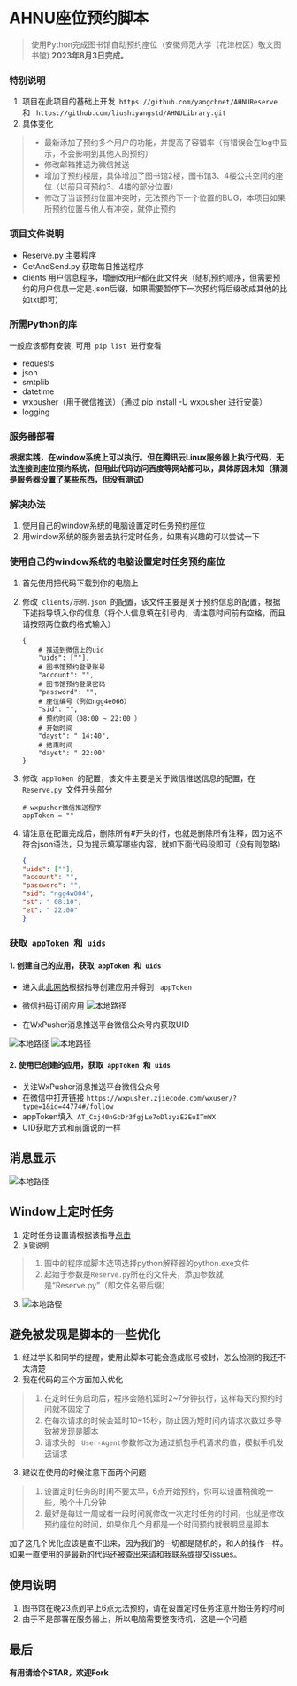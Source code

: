 # AHNU座位预约脚本
> 使用Python完成图书馆自动预约座位（安徽师范大学（花津校区）敬文图书馆)
> **2023年8月3日完成。**

### 特别说明
1. 项目在此项目的基础上开发```  https://github.com/yangchnet/AHNUReserve  ```和
```  https://github.com/liushiyangstd/AHNULibrary.git ```
2. 具体变化
> * 最新添加了预约多个用户的功能，并提高了容错率（有错误会在log中显示，不会影响到其他人的预约）
> * 修改邮箱推送为微信推送
> * 增加了预约楼层，具体增加了图书馆2楼，图书馆3、4楼公共空间的座位（以前只可预约3、4楼的部分位置）
> * 修改了当该预约位置冲突时，无法预约下一个位置的BUG，本项目如果所预约位置与他人有冲突，就停止预约

### 项目文件说明 
* Reserve.py 主要程序
* GetAndSend.py 获取每日推送程序
* clients 用户信息程序，增删改用户都在此文件夹（随机预约顺序，但需要预约的用户信息一定是.json后缀，如果需要暂停下一次预约将后缀改成其他的比如txt即可）


### 所需Python的库
一般应该都有安装, 可用```  pip list  ```进行查看
* requests
* json
* smtplib
* datetime
* wxpusher（用于微信推送）（通过 pip install -U wxpusher 进行安装）
* logging


### 服务器部署
**根据实践，在window系统上可以执行。但在腾讯云Linux服务器上执行代码，无法连接到座位预约系统，但用此代码访问百度等网站都可以，具体原因未知（猜测是服务器设置了某些东西，但没有测试）**

### 解决办法
1. 使用自己的window系统的电脑设置定时任务预约座位
2. 用window系统的服务器去执行定时任务，如果有兴趣的可以尝试一下

### 使用自己的window系统的电脑设置定时任务预约座位
1. 首先使用把代码下载到你的电脑上

2. 修改```  clients/示例.json  ```的配置，该文件主要是关于预约信息的配置，根据下述指导填入你的信息（将个人信息填在引号内，请注意时间前有空格，而且请按照两位数的格式输入）
    ```
    {
        # 推送到微信上的uid
        "uids": [""],
        # 图书馆预约登录账号
        "account": "",
        # 图书馆预约登录密码
        "password": "",
        # 座位编号（例如ngg4e066）
        "sid": "",
        # 预约时间（08:00 ~ 22:00 ）
        # 开始时间
        "dayst": " 14:40",
        # 结束时间
        "dayet": " 22:00"
    }
    ```
3. 修改```  appToken  ```的配置，该文件主要是关于微信推送信息的配置，在```  Reserve.py  ```文件开头部分
	```
	# wxpusher微信推送程序
	appToken = ""
	```
4. 请注意在配置完成后，删除所有#开头的行，也就是删除所有注释，因为这不符合json语法，只为提示填写哪些内容，就如下面代码段即可（没有则忽略）
	```json
	{
  	"uids": [""],
 	"account": "",
 	"password": "",
 	"sid": "ngg4w004",
 	"st": " 08:10",
 	"et": " 22:00"
	}
	```


### 获取```  appToken  ```和```  uids  ```

#### 1. 创建自己的应用，获取```  appToken  ```和```  uids  ```
* 进入此[此网站](https://wxpusher.dingliqc.com/docs/#/?apptokenid=%e6%b3%a8%e5%86%8c%e5%b9%b6%e4%b8%94%e5%88%9b%e5%bb%ba%e5%ba%94%e7%94%a8&id=%e6%b3%a8%e5%86%8c%e5%b9%b6%e4%b8%94%e5%88%9b%e5%bb%ba%e5%ba%94%e7%94%a8)根据指导创建应用并得到 ``` appToken```
* 微信扫码订阅应用
![本地路径](img/wxpusher.png)

* 在WxPusher消息推送平台微信公众号内获取UID

![本地路径](img/getUID_Step1.png)
![本地路径](img/getUID_Step2.png)


#### 2. 使用已创建的应用，获取```  appToken  ```和```  uids  ```
* 关注WxPusher消息推送平台微信公众号
* 在微信中打开链接 ``` https://wxpusher.zjiecode.com/wxuser/?type=1&id=44774#/follow ```
* appToken填入```  AT_Cxj40nGcDr3fgjLe7oDlzyzE2EuITmWX  ```
* UID获取方式和前面说的一样


## 消息显示
![本地路径](img/PushExample.jpg)

## Window上定时任务
1. 定时任务设置请根据该指导[点击](http://t.csdn.cn/eEe4t)
2. ``` 关键说明 ```
> 1. 图中的程序或脚本选项选择python解释器的python.exe文件
> 2. 起始于参数是```Reserve.py```所在的文件夹，添加参数就是“Reserve.py”（即文件名带后缀）
3. ![本地路径](img/TaskScheduler.png)

## 避免被发现是脚本的一些优化
1. 经过学长和同学的提醒，使用此脚本可能会造成账号被封，怎么检测的我还不太清楚
2. 我在代码的三个方面加入优化
> 1. 在定时任务启动后，程序会随机延时2~7分钟执行，这样每天的预约时间就不固定了
> 2. 在每次请求的时候会延时10~15秒，防止因为短时间内请求次数过多导致被发现是脚本
> 3. 请求头的 ``` User-Agent```参数修改为通过抓包手机请求的值，模拟手机发送请求
3. 建议在使用的时候注意下面两个问题
> 1. 设置定时任务的时间不要太早，6点开始预约，你可以设置稍微晚一些，晚个十几分钟
> 2. 最好是每过一周或者一段时间就修改一次定时任务的时间，也就是修改预约座位的时间，如果你几个月都是一个时间预约就很明显是脚本

 加了这几个优化应该是查不出来，因为我们的一切都是随机的，和人的操作一样。如果一直使用的是最新的代码还被查出来请和我联系或提交issues。

## 使用说明
1. 图书馆在晚23点到早上6点无法预约，请在设置定时任务注意开始任务的时间
2. 由于不是部署在服务器上，所以电脑需要整夜待机，这是一个问题

## 最后
**有用请给个STAR，欢迎Fork**
